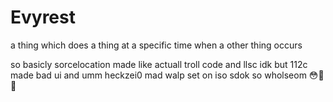 # Evyrest

a thing which does a thing at a specific time when a other thing occurs

so basicly sorcelocation made like actuall troll code and llsc idk but 112c made bad ui and umm heckzei0 mad walp set on iso sdok so wholseom 😳🫶💖
